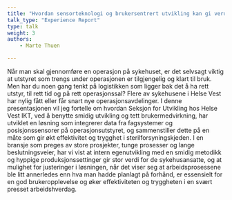 ```yaml
---
title: "Hvordan sensorteknologi og brukersentrert utvikling kan gi verdi for sykehusets operasjonsavdeling"
talk_type: "Experience Report"
type: talk
weight: 3
authors:
    - Marte Thuen

---
```

Når man skal gjennomføre en operasjon på sykehuset, er det selvsagt viktig at utstyret som trengs under operasjonen er tilgjengelig og klart til bruk. Men har du noen gang tenkt på logistikken som ligger bak det å ha rett utstyr, til rett tid og på rett operasjonssal? Flere av sykehusene i Helse Vest har nylig fått eller får snart nye operasjonsavdelinger. I denne presentasjonen vil jeg fortelle om hvordan Seksjon for Utvikling hos Helse Vest IKT, ved å benytte smidig utvikling og tett brukermedvirkning, har utviklet en løsning som integrerer data fra fagsystemer og posisjonssensorer på operasjonsutstyret, og sammenstiller dette på en måte som gir økt effektivitet og trygghet i sterilforsyningskjeden. I en bransje som preges av store prosjekter, tunge prosesser og lange beslutningsveier, har vi vist at intern egenutvikling med en smidig metodikk og hyppige produksjonssettinger gir stor verdi for de sykehusansatte, og at mulighet for justeringer i løsningen, når det viser seg at arbeidsprosessene ble litt annerledes enn hva man hadde planlagt på forhånd, er essensielt for en god brukeropplevelse og  øker effektiviteten og tryggheten i en svært presset arbeidshverdag. 

